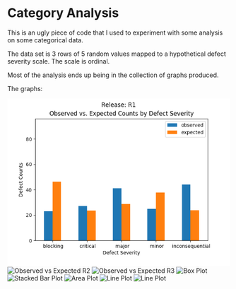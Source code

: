 # Category Analysis

This is an ugly piece of code that I used to experiment with some analysis on some categorical data.

The data set is 3 rows of 5 random values mapped to a hypothetical defect severity scale.
The scale is ordinal.

Most of the analysis ends up being in the collection of graphs produced.

The graphs:

![Observed vs Expected R1](https://github.com/bminard/experimental/blob/master/category_analysis/Figure_1.png)
![Observed vs Expected R2](https://github.com/bminard/experimental/blob/master/category_analysis/Figure_2.jpg)
![Observed vs Expected R3](https://github.com/bminard/experimental/blob/master/category_analysis/Figure_3.jpg "Observed vs Expected R3")
![Box Plot](https://github.com/bminard/experimental/blob/master/category_analysis/Figure_4.jpg "Box Plot")
![Stacked Bar Plot](https://github.com/bminard/experimental/blob/master/category_analysis/Figure_5.jpg "Stacked Bar Plot")
![Area Plot](https://github.com/bminard/experimental/blob/master/category_analysis/Figure_6.jpg "Area Plot")
![Line Plot](https://github.com/bminard/experimental/blob/master/category_analysis/Figure_7.jpg "Line Plot")
![Line Plot](https://github.com/bminard/experimental/blob/master/category_analysis/Figure_8.jpg "Line Plot")
